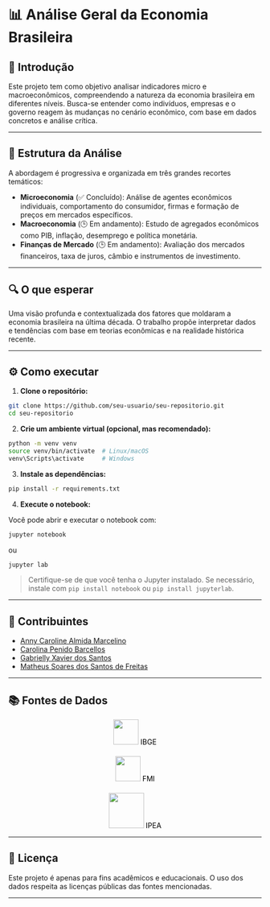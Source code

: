 # 📊 Análise Geral da Economia Brasileira

## 📌 Introdução

Este projeto tem como objetivo analisar indicadores micro e macroeconômicos, compreendendo a natureza da economia brasileira em diferentes níveis. Busca-se entender como indivíduos, empresas e o governo reagem às mudanças no cenário econômico, com base em dados concretos e análise crítica.

---

## 🧩 Estrutura da Análise

A abordagem é progressiva e organizada em três grandes recortes temáticos:

- **Microeconomia** (✅ Concluído): Análise de agentes econômicos individuais, comportamento do consumidor, firmas e formação de preços em mercados específicos.
- **Macroeconomia** (🕒 Em andamento): Estudo de agregados econômicos como PIB, inflação, desemprego e política monetária.
- **Finanças de Mercado** (🕒 Em andamento): Avaliação dos mercados financeiros, taxa de juros, câmbio e instrumentos de investimento.

---

## 🔍 O que esperar

Uma visão profunda e contextualizada dos fatores que moldaram a economia brasileira na última década. O trabalho propõe interpretar dados e tendências com base em teorias econômicas e na realidade histórica recente.

---

## ⚙️ Como executar

1. **Clone o repositório:**

```bash
git clone https://github.com/seu-usuario/seu-repositorio.git
cd seu-repositorio
```

2. **Crie um ambiente virtual (opcional, mas recomendado):**

```bash
python -m venv venv
source venv/bin/activate  # Linux/macOS
venv\Scripts\activate     # Windows
```

3. **Instale as dependências:**

```bash
pip install -r requirements.txt
```

4. **Execute o notebook:**

Você pode abrir e executar o notebook com:

```bash
jupyter notebook
```

ou

```bash
jupyter lab
```

> Certifique-se de que você tenha o Jupyter instalado. Se necessário, instale com `pip install notebook` ou `pip install jupyterlab`.

---

## 👥 Contribuintes

- [Anny Caroline Almida Marcelino](https://github.com/AnnyACAM)  
- [Carolina Penido Barcellos](https://github.com/carolinabarcellos)
- [Gabrielly Xavier dos Santos](https://github.com/gabyxsantos)  
- [Matheus Soares dos Santos de Freitas](https://github.com/Doctor-Math)  

---

## 📚 Fontes de Dados

<div style="display: flex; flex-direction: column; align-items: center; gap: 20px;">

  <a href="https://www.ibge.gov.br" style="text-decoration: none; color: black;">
    <img src="https://upload.wikimedia.org/wikipedia/commons/thumb/3/3e/IBGE-Brazil.svg/2880px-IBGE-Brazil.svg.png" width="50"/>
    <span style="margin-top: 6px;">IBGE</span>
  </a>

  <a href="https://www.imf.org" style="text-decoration: none; color: black;">
    <img src="https://upload.wikimedia.org/wikipedia/commons/thumb/3/3e/IMF-Seal_ENG_RGB.svg/1920px-IMF-Seal_ENG_RGB.svg.png" width="50"/>
    <span style="margin-top: 6px;">FMI</span>
  </a>

  <a href="https://www.ipea.gov.br" style="text-decoration: none; color: black;">
    <img src="https://www.ipea.gov.br/protecaodedados/images/logoipea_azul.png" width="70"/>
    <span style="margin-top: 6px;">IPEA</span>
  </a>

</div>


---


## 📄 Licença

Este projeto é apenas para fins acadêmicos e educacionais. O uso dos dados respeita as licenças públicas das fontes mencionadas.

---
 
